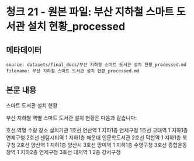 # 청크 21 - 원본 파일: 부산 지하철 스마트 도서관 설치 현황_processed

## 메타데이터

```
source: datasets/final_docs/부산 지하철 스마트 도서관 설치 현황_processed.md
filename: 부산 지하철 스마트 도서관 설치 현황_processed.md
```

## 본문 내용

스마트 도서관 설치 현황

부산 지하철 역별 스마트 도서관 설치 현황은 다음과 같습니다:

호선 역명 수량 장소 설치기관 1호선 연산역 1 지하1층 연제구청 1호선 교대역 1 지하1층 연제구청 2호선 센텀시티역 1 지하1층 해운대 인문학도서관 2호선 덕천역 1 지하1층 북구청 2호선 양산역 1 지하1층 양산시 3호선 망미역 1 지하1층 수영구청 3호선 종합운동장역 1 지하2층 연제구청 3호선 대저역 1 2층 강서구청